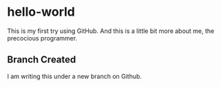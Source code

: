 # hello-world
This is my first try using GitHub.
And this is a little bit more about me, the precocious programmer.

## Branch Created
I am writing this under a new branch on Github.
